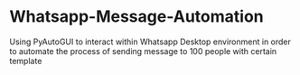 # Whatsapp-Message-Automation
Using PyAutoGUI to interact within Whatsapp Desktop environment in order to automate the process of sending message to 100 people with certain template
